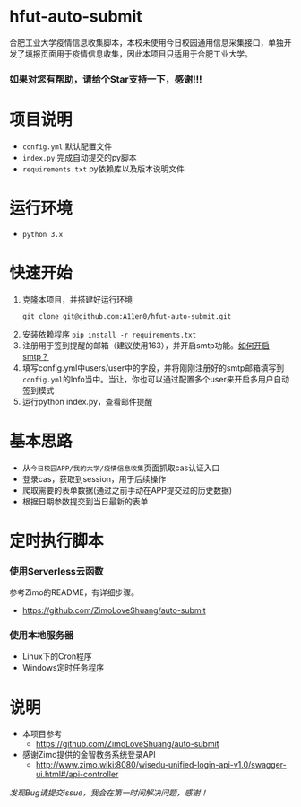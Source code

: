 # hfut-auto-submit
合肥工业大学疫情信息收集脚本，本校未使用今日校园通用信息采集接口，单独开发了填报页面用于疫情信息收集，因此本项目只适用于合肥工业大学。

### 如果对您有帮助，请给个Star支持一下，感谢!!!

# 项目说明
- `config.yml` 默认配置文件
- `index.py` 完成自动提交的py脚本
- `requirements.txt` py依赖库以及版本说明文件

# 运行环境
- `python 3.x`

# 快速开始
1. 克隆本项目，并搭建好运行环境
    ```shell script
    git clone git@github.com:A11en0/hfut-auto-submit.git
    ```
2. 安装依赖程序
  `pip install -r requirements.txt`
3. 注册用于签到提醒的邮箱（建议使用163），并开启smtp功能。[如何开启smtp？](http://mail.163.com/html/mail5faq/130520/page/5R7P6CJ600753VB8.htm)
4. 填写config.yml中users/user中的字段，并将刚刚注册好的smtp邮箱填写到`config.yml`的Info当中。当让，你也可以通过配置多个user来开启多用户自动签到模式
5. 运行python index.py，查看邮件提醒

# 基本思路
- 从`今日校园APP/我的大学/疫情信息收集`页面抓取cas认证入口
- 登录cas，获取到session，用于后续操作
- 爬取需要的表单数据(通过之前手动在APP提交过的历史数据)
- 根据日期参数提交到当日最新的表单

# 定时执行脚本
### 使用Serverless云函数
参考Zimo的README，有详细步骤。
- https://github.com/ZimoLoveShuang/auto-submit

### 使用本地服务器
- Linux下的Cron程序
- Windows定时任务程序

# 说明
- 本项目参考
  - https://github.com/ZimoLoveShuang/auto-submit
- 感谢Zimo提供的金智教务系统登录API
  - http://www.zimo.wiki:8080/wisedu-unified-login-api-v1.0/swagger-ui.html#/api-controller

*发现Bug请提交issue，我会在第一时间解决问题，感谢！*
